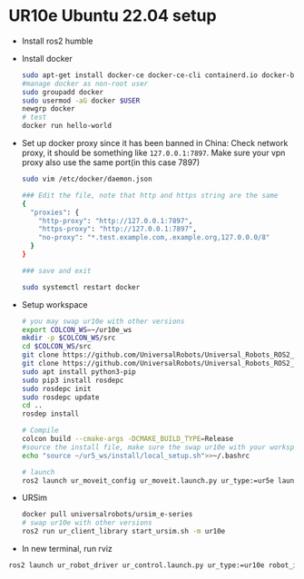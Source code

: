 # UR10e Ubuntu 22.04 setup

* Install ros2 humble
* Install docker

  ```bash
  sudo apt-get install docker-ce docker-ce-cli containerd.io docker-buildx-plugin docker-compose-plugin
  #manage docker as non-root user
  sudo groupadd docker
  sudo usermod -aG docker $USER
  newgrp docker
  # test
  docker run hello-world
  ```
* Set up docker proxy since it has been banned in China: Check network proxy, it should be something like `127.0.0.1:7897`. Make sure your vpn proxy also use the same port(in this case 7897)

  ```bash
  sudo vim /etc/docker/daemon.json

  ### Edit the file, note that http and https string are the same
  {
    "proxies": {
      "http-proxy": "http://127.0.0.1:7897",
      "https-proxy": "http://127.0.0.1:7897",
      "no-proxy": "*.test.example.com,.example.org,127.0.0.0/8"
    }
  }

  ### save and exit

  sudo systemctl restart docker
  ```
* Setup workspace

  ```bash
  # you may swap ur10e with other versions
  export COLCON_WS=~/ur10e_ws
  mkdir -p $COLCON_WS/src 
  cd $COLCON_WS/src
  git clone https://github.com/UniversalRobots/Universal_Robots_ROS2_Driver.git -b humble
  git clone https://github.com/UniversalRobots/Universal_Robots_ROS2_Description.git -b humble
  sudo apt install python3-pip
  sudo pip3 install rosdepc
  sudo rosdepc init 
  sudo rosdepc update
  cd ..
  rosdep install

  # Compile
  colcon build --cmake-args -DCMAKE_BUILD_TYPE=Release
  #source the install file, make sure the swap ur10e with your workspace name
  echo "source ~/ur5_ws/install/local_setup.sh">>~/.bashrc

  # launch
  ros2 launch ur_moveit_config ur_moveit.launch.py ur_type:=ur5e launch_rviz:=true
  ```
* URSim

  ```bash
  docker pull universalrobots/ursim_e-series
  # swap ur10e with other versions
  ros2 run ur_client_library start_ursim.sh -m ur10e

  ```
* In new terminal, run rviz

```bash
ros2 launch ur_robot_driver ur_control.launch.py ur_type:=ur10e robot_ip:=192.168.56.101 launch_rviz:=true
```
